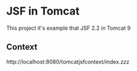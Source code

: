 # JSF in Tomcat

This project it's example that JSF 2.2 in Tomcat 9

## Context

http://localhost:8080/tomcatjsfcontext/index.zzz
